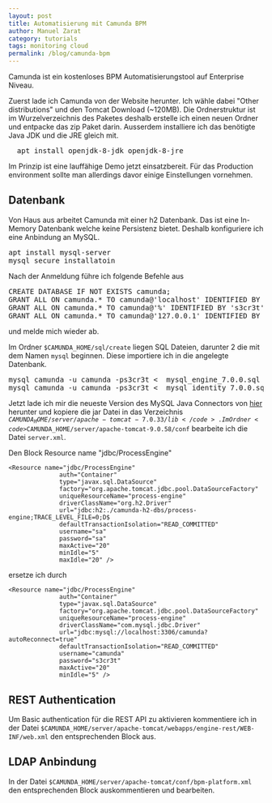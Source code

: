 ```yaml
---
layout: post
title: Automatisierung mit Camunda BPM
author: Manuel Zarat
category: tutorials
tags: monitoring cloud
permalink: /blog/camunda-bpm
---
```


Camunda ist ein kostenloses BPM Automatisierungstool auf Enterprise Niveau.

<!--excerpt_separator-->

Zuerst lade ich Camunda von der Website herunter. Ich wähle dabei "Other distributions" und den Tomcat Download (~120MB). Die Ordnerstruktur ist im Wurzelverzeichnis des Paketes deshalb erstelle ich einen neuen Ordner und entpacke das zip Paket darin. Ausserdem installiere ich das benötigte Java JDK und die JRE gleich mit.

<pre>
  apt install openjdk-8-jdk openjdk-8-jre
</pre>

Im Prinzip ist eine lauffähige Demo jetzt einsatzbereit. Für das Production environment sollte man allerdings davor einige Einstellungen vornehmen.

<h2>Datenbank</h2>

Von Haus aus arbeitet Camunda mit einer h2 Datenbank. Das ist eine In-Memory Datenbank welche keine Persistenz bietet. Deshalb konfiguriere ich eine Anbindung an MySQL. 

<pre>
apt install mysql-server
mysql_secure_installatoin
</pre>

Nach der Anmeldung führe ich folgende Befehle aus

<pre>
CREATE DATABASE IF NOT EXISTS camunda;
GRANT ALL ON camunda.* TO camunda@'localhost' IDENTIFIED BY 's3cr3t';
GRANT ALL ON camunda.* TO camunda@'%' IDENTIFIED BY 's3cr3t';
GRANT ALL ON camunda.* TO camunda@'127.0.0.1' IDENTIFIED BY 's3cr3t';
</pre>

und melde mich wieder ab.

Im Ordner <code>$CAMUNDA_HOME/sql/create</code> liegen SQL Dateien, darunter 2 die mit dem Namen <code>mysql</code> beginnen. Diese importiere ich in die angelegte Datenbank.

<pre>
mysql camunda -u camunda -ps3cr3t <  mysql_engine_7.0.0.sql
mysql camunda -u camunda -ps3cr3t <  mysql_identity_7.0.0.sql
</pre>

Jetzt lade ich mir die neueste Version des MySQL Java Connectors von <a target="_blank" href="https://mvnrepository.com/artifact/mysql/mysql-connector-java">hier</a> herunter und kopiere die jar Datei in das Verzeichnis <code>$CAMUNDA_HOME/server/apache-tomcat-7.0.33/lib</code>. Im Ordner <code>$CAMUNDA_HOME/server/apache-tomcat-9.0.58/conf</code> bearbeite ich die Datei <code>server.xml</code>.

Den Block Resource name "jdbc/ProcessEngine"

```
<Resource name="jdbc/ProcessEngine"
              auth="Container"
              type="javax.sql.DataSource"
              factory="org.apache.tomcat.jdbc.pool.DataSourceFactory"
              uniqueResourceName="process-engine"
              driverClassName="org.h2.Driver"
              url="jdbc:h2:./camunda-h2-dbs/process-engine;TRACE_LEVEL_FILE=0;D$
              defaultTransactionIsolation="READ_COMMITTED"
              username="sa"
              password="sa"
              maxActive="20"
              minIdle="5"
              maxIdle="20" />
```

ersetze ich durch 
                          
```
<Resource name="jdbc/ProcessEngine"
              auth="Container"
              type="javax.sql.DataSource"
              factory="org.apache.tomcat.jdbc.pool.DataSourceFactory"
              uniqueResourceName="process-engine"
              driverClassName="com.mysql.jdbc.Driver"
              url="jdbc:mysql://localhost:3306/camunda?autoReconnect=true"
              defaultTransactionIsolation="READ_COMMITTED"
              username="camunda"
              password="s3cr3t"
              maxActive="20"
              minIdle="5" />
```

<h2>REST Authentication</h2>

Um Basic authentication für die REST API zu aktivieren kommentiere ich in der Datei <code>$CAMUNDA_HOME/server/apache-tomcat/webapps/engine-rest/WEB-INF/web.xml</code> den entsprechenden Block aus.

<h2>LDAP Anbindung</h2>

In der Datei <code>$CAMUNDA_HOME/server/apache-tomcat/conf/bpm-platform.xml</code> den entsprechenden Block auskommentieren und bearbeiten.
